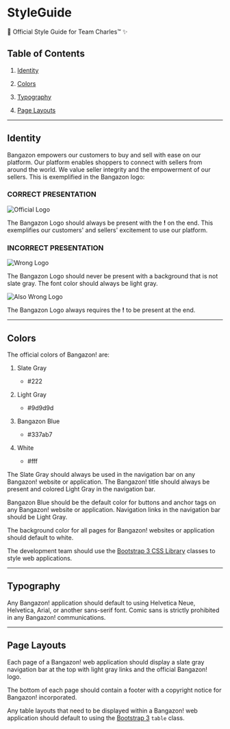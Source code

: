 # StyleGuide
🎨 Official Style Guide for Team Charles™ ✨

## Table of Contents

1. [Identity](https://github.com/TeamCharles/StyleGuide/blob/master/README.md#identity)

1. [Colors](https://github.com/TeamCharles/StyleGuide/blob/master/README.md#colors)

1. [Typography](https://github.com/TeamCharles/StyleGuide/blob/master/README.md#typography)

1. [Page Layouts](https://github.com/TeamCharles/StyleGuide#page-layouts)

---

## Identity

Bangazon empowers our customers to buy and sell with ease on our platform.
Our platform enables shoppers to connect with sellers from around the world.
We value seller integrity and the empowerment of our sellers. This is exemplified in the Bangazon logo:

### CORRECT PRESENTATION

![Official Logo](https://i.imgur.com/ZZPJhCC.png)

The Bangazon Logo should always be present with the **!** on the end. This exemplifies our customers' and sellers' excitement to use our platform.

### INCORRECT PRESENTATION

![Wrong Logo](https://i.imgur.com/SJvm8rp.png)

The Bangazon Logo should never be present with a background that is not slate gray. The font color should always be light gray.

![Also Wrong Logo](https://i.imgur.com/ZQHx7p7.png)

The Bangazon Logo always requires the **!** to be present at the end.

---

## Colors

The official colors of Bangazon! are:

1. Slate Gray 
    * #222
    
1. Light Gray
    * #9d9d9d
    
1. Bangazon Blue
    * #337ab7
    
1. White
    * #fff
    
The Slate Gray should always be used in the navigation bar on any Bangazon! website or application. The Bangazon! title should always be present and colored Light Gray in the navigation bar.

Bangazon Blue should be the default color for buttons and anchor tags on any Bangazon! website or application. Navigation links in the navigation bar should be Light Gray.

The background color for all pages for Bangazon! websites or application should default to white.

The development team should use the [Bootstrap 3 CSS Library](https://getbootstrap.com/) classes to style web applications.

---

## Typography

Any Bangazon! application should default to using Helvetica Neue, Helvetica, Arial, or another sans-serif font. Comic sans is strictly prohibited in any Bangazon! communications.

---

## Page Layouts

Each page of a Bangazon! web application should display a slate gray navigation bar at the top with light gray links and the official Bangazon! logo.

The bottom of each page should contain a footer with a copyright notice for Bangazon! incorporated.

Any table layouts that need to be displayed within a Bangazon! web application should default to using the [Bootstrap 3](https://getbootstrap.com/) `table` class. 
